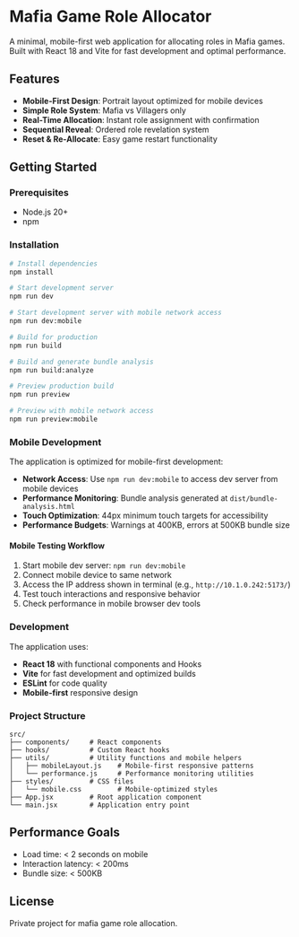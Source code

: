 # Mafia Game Role Allocator

A minimal, mobile-first web application for allocating roles in Mafia games. Built with React 18 and Vite for fast development and optimal performance.

## Features

- **Mobile-First Design**: Portrait layout optimized for mobile devices
- **Simple Role System**: Mafia vs Villagers only
- **Real-Time Allocation**: Instant role assignment with confirmation
- **Sequential Reveal**: Ordered role revelation system
- **Reset & Re-Allocate**: Easy game restart functionality

## Getting Started

### Prerequisites

- Node.js 20+ 
- npm

### Installation

```bash
# Install dependencies
npm install

# Start development server
npm run dev

# Start development server with mobile network access
npm run dev:mobile

# Build for production
npm run build

# Build and generate bundle analysis
npm run build:analyze

# Preview production build
npm run preview

# Preview with mobile network access
npm run preview:mobile
```

### Mobile Development

The application is optimized for mobile-first development:

- **Network Access**: Use `npm run dev:mobile` to access dev server from mobile devices
- **Performance Monitoring**: Bundle analysis generated at `dist/bundle-analysis.html`
- **Touch Optimization**: 44px minimum touch targets for accessibility
- **Performance Budgets**: Warnings at 400KB, errors at 500KB bundle size

#### Mobile Testing Workflow

1. Start mobile dev server: `npm run dev:mobile`
2. Connect mobile device to same network
3. Access the IP address shown in terminal (e.g., `http://10.1.0.242:5173/`)
4. Test touch interactions and responsive behavior
5. Check performance in mobile browser dev tools

### Development

The application uses:
- **React 18** with functional components and Hooks
- **Vite** for fast development and optimized builds
- **ESLint** for code quality
- **Mobile-first** responsive design

### Project Structure

```
src/
├── components/     # React components
├── hooks/          # Custom React hooks  
├── utils/          # Utility functions and mobile helpers
│   ├── mobileLayout.js    # Mobile-first responsive patterns
│   └── performance.js     # Performance monitoring utilities
├── styles/         # CSS files
│   └── mobile.css         # Mobile-optimized styles
├── App.jsx         # Root application component
└── main.jsx        # Application entry point
```

## Performance Goals

- Load time: < 2 seconds on mobile
- Interaction latency: < 200ms
- Bundle size: < 500KB

## License

Private project for mafia game role allocation.
